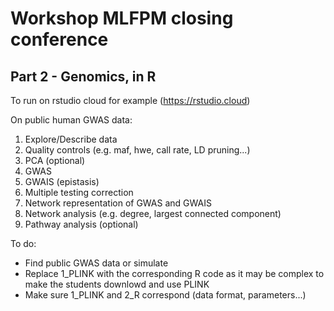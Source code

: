# Workshop MLFPM closing conference

## Part 2 - Genomics, in R

To run on rstudio cloud for example (https://rstudio.cloud)

On public human GWAS data:

1. Explore/Describe data
2. Quality controls (e.g. maf, hwe, call rate, LD pruning...)
3. PCA (optional)
4. GWAS
5. GWAIS (epistasis)
6. Multiple testing correction
7. Network representation of GWAS and GWAIS
8. Network analysis (e.g. degree, largest connected component)
9. Pathway analysis (optional)

To do:
- Find public GWAS data or simulate
- Replace 1_PLINK with the corresponding R code as it may be complex to make the students downlowd and use PLINK
- Make sure 1_PLINK and 2_R correspond (data format, parameters...)
